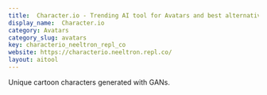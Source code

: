 ```yaml
---
title:  Character.io - Trending AI tool for Avatars and best alternatives
display_name:  Character.io
category: Avatars
category_slug: avatars
key: characterio_neeltron_repl_co
website: https://characterio.neeltron.repl.co/
layout: aitool
---
```


Unique cartoon characters generated with GANs.
